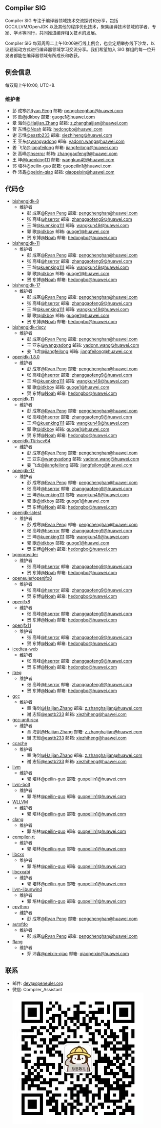 ## Compiler SIG
Compiler SIG 专注于编译器领域技术交流探讨和分享，包括 GCC/LLVM/OpenJDK 以及其他的程序优化技术，聚集编译技术领域的学者、专家、学术等同行，共同推进编译相关技术的发展。

Compiler SIG 每双周周二上午10:00进行线上例会，也会定期举办线下沙龙，以议题驱动方式进行编译器领域学习交流分享。我们希望加入 SIG 群组的每一位开发者都能在编译器领域有所成长和收获。

## 例会信息
每双周上午10:00, UTC+8.

### 维护者
 - 彭 成寒[@Ryan Peng](https://gitee.com/pengryan) 邮箱: pengchenghan@huawei.com
 - 郭 歌[@jdkboy](https://gitee.com/jdkboy) 邮箱: guoge1@huawei.com
 - 章 海剑[@Haijian.Zhang](https://gitee.com/haijianzhang) 邮箱: z.zhanghaijian@huawei.com
 - 贺 东博[@Noah](https://gitee.com/jvmboy) 邮箱: hedongbo@huawei.com
 - 谢 志恒[@eastb233](https://gitee.com/eastb233) 邮箱: xiezhiheng@huawei.com
 - 王 亚东[@wangyadong](https://gitee.com/yd_wang) 邮箱: yadonn.wang@huawei.com
 - 姜 飞龙[@jiangfeilong](https://gitee.com/jiangfeilong1003) 邮箱: jiangfeilong@huawei.com
 - 张 高峰[@hserror](https://gitee.com/hserror) 邮箱: zhanggaofeng9@huawei.com
 - 王 坤[@kuenking111](https://gitee.com/kuenking111) 邮箱: wangkun49@huawei.com
 - 郭 培林[@peilin-guo](https://gitee.com/peilin-guo) 邮箱: guopeilin1@huawei.com
 - 乔 沛鑫[@peixin-qiao](https://gitee.com/peixin-qiao) 邮箱: qiaopeixin@huawei.com

## 代码仓
 - [bishengjdk-8](https://gitee.com/openeuler/bishengjdk-8)
   - 维护者
     - 彭 成寒[@Ryan Peng](https://gitee.com/pengryan) 邮箱: pengchenghan@huawei.com
     - 张 高峰[@hserror](https://gitee.com/hserror) 邮箱: zhanggaofeng9@huawei.com
     - 王 坤[@kuenking111](https://gitee.com/kuenking111) 邮箱: wangkun49@huawei.com
     - 郭 歌[@jdkboy](https://gitee.com/jdkboy) 邮箱: guoge1@huawei.com
     - 贺 东博[@Noah](https://gitee.com/jvmboy) 邮箱: hedongbo@huawei.com
 - [bishengjdk-11](https://gitee.com/openeuler/bishengjdk-11)
   - 维护者
     - 彭 成寒[@Ryan Peng](https://gitee.com/pengryan) 邮箱: pengchenghan@huawei.com
     - 张 高峰[@hserror](https://gitee.com/hserror) 邮箱: zhanggaofeng9@huawei.com
     - 王 坤[@kuenking111](https://gitee.com/kuenking111) 邮箱: wangkun49@huawei.com
     - 郭 歌[@jdkboy](https://gitee.com/jdkboy) 邮箱: guoge1@huawei.com
     - 贺 东博[@Noah](https://gitee.com/jvmboy) 邮箱: hedongbo@huawei.com
 - [bishengjdk-17](https://gitee.com/openeuler/bishengjdk-17)
   - 维护者
     - 彭 成寒[@Ryan Peng](https://gitee.com/pengryan) 邮箱: pengchenghan@huawei.com
     - 张 高峰[@hserror](https://gitee.com/hserror) 邮箱: zhanggaofeng9@huawei.com
     - 王 坤[@kuenking111](https://gitee.com/kuenking111) 邮箱: wangkun49@huawei.com
     - 郭 歌[@jdkboy](https://gitee.com/jdkboy) 邮箱: guoge1@huawei.com
     - 贺 东博[@Noah](https://gitee.com/jvmboy) 邮箱: hedongbo@huawei.com
 - [bishengjdk-riscv](https://gitee.com/openeuler/bishengjdk-riscv)
   - 维护者
     - 彭 成寒[@Ryan Peng](https://gitee.com/pengryan) 邮箱: pengchenghan@huawei.com
     - 王 亚东[@wangyadong](https://gitee.com/yd_wang) 邮箱: yadonn.wang@huawei.com
     - 姜 飞龙[@jiangfeilong](https://gitee.com/jiangfeilong1003) 邮箱: jiangfeilong@huawei.com
 - [openjdk-1.8.0](https://gitee.com/src-openeuler/openjdk-1.8.0)
   - 维护者
     - 彭 成寒[@Ryan Peng](https://gitee.com/pengryan) 邮箱: pengchenghan@huawei.com
     - 张 高峰[@hserror](https://gitee.com/hserror) 邮箱: zhanggaofeng9@huawei.com
     - 王 坤[@kuenking111](https://gitee.com/kuenking111) 邮箱: wangkun49@huawei.com
     - 郭 歌[@jdkboy](https://gitee.com/jdkboy) 邮箱: guoge1@huawei.com
     - 贺 东博[@Noah](https://gitee.com/jvmboy) 邮箱: hedongbo@huawei.com
 - [openjdk-11](https:/gitee.com/src-openeuler/openjdk-11)
   - 维护者
     - 彭 成寒[@Ryan Peng](https://gitee.com/pengryan) 邮箱: pengchenghan@huawei.com
     - 张 高峰[@hserror](https://gitee.com/hserror) 邮箱: zhanggaofeng9@huawei.com
     - 王 坤[@kuenking111](https://gitee.com/kuenking111) 邮箱: wangkun49@huawei.com
     - 郭 歌[@jdkboy](https://gitee.com/jdkboy) 邮箱: guoge1@huawei.com
     - 贺 东博[@Noah](https://gitee.com/jvmboy) 邮箱: hedongbo@huawei.com
 - [openjdk-11/riscv64](https://gitee.com/src-openeuler/openjdk-11/tree/riscv64/)
   - 维护者
     - 彭 成寒[@Ryan Peng](https://gitee.com/pengryan) 邮箱: pengchenghan@huawei.com
     - 王 亚东[@wangyadong](https://gitee.com/yd_wang) 邮箱: yadonn.wang@huawei.com
     - 姜 飞龙[@jiangfeilong](https://gitee.com/jiangfeilong1003) 邮箱: jiangfeilong@huawei.com
 - [openjdk-17](https://gitee.com/src-openeuler/openjdk-17)
   - 维护者
     - 彭 成寒[@Ryan Peng](https://gitee.com/pengryan) 邮箱: pengchenghan@huawei.com
     - 张 高峰[@hserror](https://gitee.com/hserror) 邮箱: zhanggaofeng9@huawei.com
     - 王 坤[@kuenking111](https://gitee.com/kuenking111) 邮箱: wangkun49@huawei.com
     - 郭 歌[@jdkboy](https://gitee.com/jdkboy) 邮箱: guoge1@huawei.com
     - 贺 东博[@Noah](https://gitee.com/jvmboy) 邮箱: hedongbo@huawei.com
 - [openjdk-latest](https:/gitee.com/src-openeuler/openjdk-latest)
   - 维护者
     - 彭 成寒[@Ryan Peng](https://gitee.com/pengryan) 邮箱: pengchenghan@huawei.com
     - 张 高峰[@hserror](https://gitee.com/hserror) 邮箱: zhanggaofeng9@huawei.com
     - 王 坤[@kuenking111](https://gitee.com/kuenking111) 邮箱: wangkun49@huawei.com
     - 郭 歌[@jdkboy](https://gitee.com/jdkboy) 邮箱: guoge1@huawei.com
     - 贺 东博[@Noah](https://gitee.com/jvmboy) 邮箱: hedongbo@huawei.com
 - [bgmprovider](https://gitee.com/openeuler/bgmprovider)
   - 维护者
     - 张 高峰[@hserror](https://gitee.com/hserror) 邮箱: zhanggaofeng9@huawei.com
     - 贺 东博[@Noah](https://gitee.com/jvmboy) 邮箱: hedongbo@huawei.com
 - [openeuler/openjfx8](https://gitee.com/openeuler/bgmprovider)
   - 维护者
     - 张 高峰[@hserror](https://gitee.com/hserror) 邮箱: zhanggaofeng9@huawei.com
     - 贺 东博[@Noah](https://gitee.com/jvmboy) 邮箱: hedongbo@huawei.com
 - [openjfx8](https://gitee.com/src-openeuler/openjfx8)
   - 维护者
     - 张 高峰[@hserror](https://gitee.com/hserror) 邮箱: zhanggaofeng9@huawei.com
     - 贺 东博[@Noah](https://gitee.com/jvmboy) 邮箱: hedongbo@huawei.com
 - [openjfx11](https://gitee.com/src-openeuler/openjfx11)
   - 维护者
     - 张 高峰[@hserror](https://gitee.com/hserror) 邮箱: zhanggaofeng9@huawei.com
     - 贺 东博[@Noah](https://gitee.com/jvmboy) 邮箱: hedongbo@huawei.com
 - [icedtea-web](https://gitee.com/src-openeuler/icedtea-web)
   - 维护者
     - 张 高峰[@hserror](https://gitee.com/hserror) 邮箱: zhanggaofeng9@huawei.com
     - 贺 东博[@Noah](https://gitee.com/jvmboy) 邮箱: hedongbo@huawei.com
 - [jtreg](https://gitee.com/src-openeuler/jtreg)
   - 维护者
     - 张 高峰[@hserror](https://gitee.com/hserror) 邮箱: zhanggaofeng9@huawei.com
     - 贺 东博[@Noah](https://gitee.com/jvmboy) 邮箱: hedongbo@huawei.com
 - [gcc](https://gitee.com/src-openeuler/gcc)
   - 维护者
     - 章 海剑[@Haijian.Zhang](https://gitee.com/haijianzhang) 邮箱: z.zhanghaijian@huawei.com
     - 谢 志恒[@eastb233](https://gitee.com/eastb233) 邮箱: xiezhiheng@huawei.com
 - [gcc-anti-sca](https://gitee.com/openeuler/gcc-anti-sca)
   - 维护者
     - 章 海剑[@Haijian.Zhang](https://gitee.com/haijianzhang) 邮箱: z.zhanghaijian@huawei.com
     - 谢 志恒[@eastb233](https://gitee.com/eastb233) 邮箱: xiezhiheng@huawei.com
 - [ccache](https://gitee.com/src-openeuler/ccache)
   - 维护者
     - 章 海剑[@Haijian.Zhang](https://gitee.com/haijianzhang) 邮箱: z.zhanghaijian@huawei.com
     - 谢 志恒[@eastb233](https://gitee.com/eastb233) 邮箱: xiezhiheng@huawei.com
 - [llvm](https://gitee.com/src-openeuler/llvm)
   - 维护者
     - 郭 培林[@peilin-guo](https://gitee.com/peilin-guo) 邮箱: guopeilin1@huawei.com
 - [llvm-bolt](https://gitee.com/src-openeuler/llvm-bolt)
   - 维护者
     - 郭 培林[@peilin-guo](https://gitee.com/peilin-guo) 邮箱: guopeilin1@huawei.com
 - [WLLVM](https://gitee.com/src-openeuler/WLLVM)
   - 维护者
     - 郭 培林[@peilin-guo](https://gitee.com/peilin-guo) 邮箱: guopeilin1@huawei.com
 - [clang](https://gitee.com/src-openeuler/clang)
   - 维护者
     - 郭 培林[@peilin-guo](https://gitee.com/peilin-guo) 邮箱: guopeilin1@huawei.com
 - [compiler-rt](https://gitee.com/src-openeuler/compiler-rt)
   - 维护者
     - 郭 培林[@peilin-guo](https://gitee.com/peilin-guo) 邮箱: guopeilin1@huawei.com
 - [libcxx](https://gitee.com/src-openeuler/libcxx)
   - 维护者
     - 郭 培林[@peilin-guo](https://gitee.com/peilin-guo) 邮箱: guopeilin1@huawei.com
 - [libcxxabi](https://gitee.com/src-openeuler/libcxxabi)
   - 维护者
     - 郭 培林[@peilin-guo](https://gitee.com/peilin-guo) 邮箱: guopeilin1@huawei.com
 - [llvm-libunwind](https://gitee.com/src-openeuler/llvm-libunwind)
   - 维护者
     - 郭 培林[@peilin-guo](https://gitee.com/peilin-guo) 邮箱: guopeilin1@huawei.com
 - [cpython](https://gitee.com/openeuler/CPython)
   - 维护者
     - 彭 成寒[@Ryan Peng](https://gitee.com/pengryan) 邮箱: pengchenghan@huawei.com
 - [autofdo](https://gitee.com/src-openeuler/autofdo)
   - 维护者
     - 彭 成寒[@Ryan Peng](https://gitee.com/pengryan) 邮箱: pengchenghan@huawei.com
 - [flang](https://gitee.com/src-openeuler/flang)
   - 维护者
     - 乔 沛鑫[@peixin-qiao](https://gitee.com/peixin-qiao) 邮箱: qiaopeixin@huawei.com

## 联系
 - 邮件: dev@openeuler.org
 - 微信: Compiler_Assistant
 ![wechat](compiler_wechat.jpeg)
